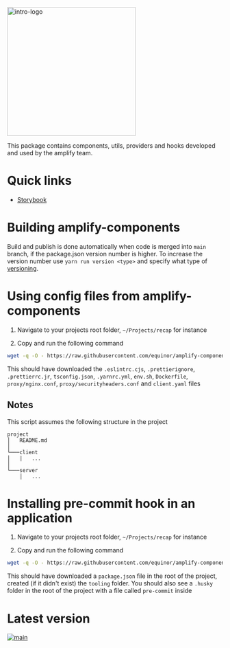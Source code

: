 
<img alt="intro-logo" src="https://raw.githubusercontent.com/equinor/amplify-components/main/static/amplify_logo.png" width="300px" />

This package contains components, utils, providers and hooks developed and used by the amplify team.

# Quick links
- [Storybook](https://storybook-amplify-components.app.radix.equinor.com/)

# Building amplify-components

Build and publish is done automatically when code is merged into `main` branch, if the package.json version number is higher.
To increase the version number use `yarn run version <type>` and specify what type of [versioning](https://github.com/theogravity/version-bump#quick-start-usage).

# Using config files from amplify-components

1. Navigate to your projects root folder, `~/Projects/recap` for instance

2. Copy and run the following command
```bash
wget -q -O - https://raw.githubusercontent.com/equinor/amplify-components/main/config/install.sh | bash
```


This should have downloaded the `.eslintrc.cjs`, `.prettierignore`, `.prettierrc.jr`, `tsconfig.json`, `.yarnrc.yml`, `env.sh`, `Dockerfile`, `proxy/nginx.conf`, `proxy/securityheaders.conf` and `client.yaml` files

## Notes

This script assumes the following structure in the project
```
project
│   README.md
│
└───client
│   |   ...
│   
└───server
    │   ...
```

# Installing pre-commit hook in an application

1. Navigate to your projects root folder, `~/Projects/recap` for instance

2. Copy and run the following command
```bash
wget -q -O - https://raw.githubusercontent.com/equinor/amplify-components/main/config/precommit/install.sh | bash
```

This should have downloaded a `package.json` file in the root of the project, created (if it didn't exist) the `tooling` folder.
You should also see a `.husky` folder in the root of the project with a file called `pre-commit` inside

# Latest version
[![main](https://img.shields.io/npm/v/@equinor/amplify-components?color=%23c3f3d2&label=%40equinor%2Famplify-components&logo=npm&)](https://www.npmjs.com/package/@equinor/amplify-components)